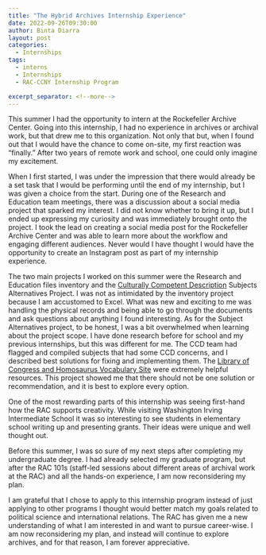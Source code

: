 ```yaml
---
title: "The Hybrid Archives Internship Experience"
date: 2022-09-26T09:30:00
author: Binta Diarra
layout: post
categories:
  - Internships
tags:
  - interns
  - Internships
  - RAC-CCNY Internship Program

excerpt_separator: <!--more-->
---
```


This summer I had the opportunity to intern at the Rockefeller Archive Center. Going  into this internship, I had no experience in archives or archival work, but that drew me to this  organization. Not only that but, when I found out that I would have the chance to come on-site, my first reaction was “finally.” After two years of remote work and school, one could only imagine  my excitement.
<!--more-->

When I first started, I was under the impression that there would already be a set task that I would  be performing until the end of my internship, but I was given a choice from the start. During one of the Research and Education team meetings, there was a discussion about a social media project that sparked my interest. I did not  know whether to bring it up, but I ended up expressing my curiosity and was immediately brought onto the project. I took the lead on creating a social media post for the Rockefeller Archive Center and was able to learn more about the workflow and engaging different audiences. Never would I have thought I would have the opportunity to create an Instagram post as part of my  internship experience.

The two main projects I worked on this summer were the Research and Education files inventory and  the  [Culturally Competent Description](/tags#cultural+competency) Subjects Alternatives Project. I was not as intimidated by the inventory project  because I am accustomed to Excel. What was new and exciting to me was handling  the physical records and being able to go through the documents and ask questions about  anything I found interesting. As for the Subject Alternatives project, to be honest, I was a bit overwhelmed when learning about the project scope. I have done research before for school and my previous internships, but this was different for me. The CCD team had flagged and compiled subjects that had some CCD concerns, and I described best solutions for fixing and implementing them. The [Library of Congress and Homosaurus Vocabulary Site](https://homosaurus.org/)  were extremely helpful resources. This project showed me that there  should not be one solution or recommendation, and it is best to explore every option.

One of the most rewarding parts of this internship was seeing first-hand  how the RAC supports creativity. While visiting Washington Irving Intermediate School it was so interesting to see students in elementary school writing up and  presenting grants. Their ideas were unique and well thought out.

Before this summer, I was so sure of my next steps after completing my undergraduate degree. I had already  selected my graduate program, but after the RAC 101s (staff-led sessions about different areas of archival work at the RAC) and all the hands-on experience, I am now reconsidering my plan.

I am grateful that I chose to  apply to this internship program instead of just applying to other programs I thought would better  match my goals related to political science and international relations. The RAC has given me a new understanding of what I am interested in  and want to pursue career-wise. I am now reconsidering my plan, and instead will continue to explore archives,  and for that reason, I am forever appreciative.

